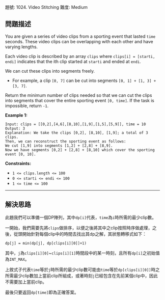 題號: 1024. Video Stitching
難度: Medium

## 問題描述

You are given a series of video clips from a sporting event that lasted `time` seconds. These video clips can be overlapping with each other and have varying lengths.

Each video clip is described by an array `clips` where `clips[i] = [starti, endi]` indicates that the ith clip started at `starti` and ended at `endi`.

We can cut these clips into segments freely.

- For example, a clip `[0, 7]` can be cut into segments `[0, 1] + [1, 3] + [3, 7]`.

Return the minimum number of clips needed so that we can cut the clips into segments that cover the entire sporting event `[0, time]`. If the task is impossible, return `-1`.

**Example 1:**
```
Input: clips = [[0,2],[4,6],[8,10],[1,9],[1,5],[5,9]], time = 10
Output: 3
Explanation: We take the clips [0,2], [8,10], [1,9]; a total of 3 clips.
Then, we can reconstruct the sporting event as follows:
We cut [1,9] into segments [1,2] + [2,8] + [8,9].
Now we have segments [0,2] + [2,8] + [8,10] which cover the sporting event [0, 10].
```

**Constraints:**

- `1 <= clips.length <= 100`
- `0 <= starti <= endi <= 100`
- `1 <= time <= 100`


---
## 解決思路

此題我們可以準備一個DP陣列，其中`dp[i]`代表，`time`為`i`時所需的最少clip數。

一開始，我們需要先將`clips`做排序，以便之後將其中之clip按照時序做處理，之後，從頭開始針對每個clip中的時間去找出其dp之解，其狀態轉移式如下：

`dp[j] = min(dp[j], dp[clips[i][0]]+1)`

其中，`j`為`clips[i][0]`~`clips[i][1]`時間段中的某一時刻，且所有`dp[i]`之初始值為`INT_MAX`。

上敘式子代表`time`等於`j`時所需的最少clip數可能由`time`等於`dp[clips[i][0]]`時之所需最少clip數加上當前clip所組成，或著時刻`j`已經包含在先前某個clip中，因此不需要加上當前clip。

最後只要返回`dp[time]`即為正確答案。
